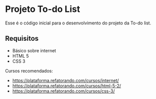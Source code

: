 # Projeto To-do List

Esse é o código inicial para o desenvolvimento do projeto da To-do list.

## Requisitos

- Básico sobre internet
- HTML 5
- CSS 3

Cursos recomendados:
- https://plataforma.refatorando.com/cursos/internet/
- https://plataforma.refatorando.com/cursos/html-5-2/
- https://plataforma.refatorando.com/cursos/css-3/